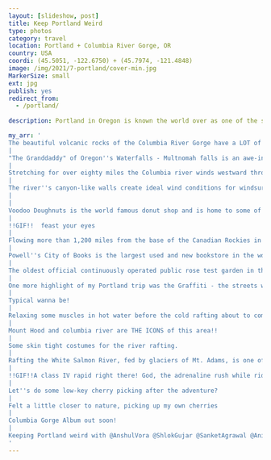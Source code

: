 ```yaml
---
layout: [slideshow, post]
title: Keep Portland Weird
type: photos
category: travel
location: Portland + Columbia River Gorge, OR
country: USA
coordi: (45.5051, -122.6750) + (45.7974, -121.4848)
image: /img/2021/7-portland/cover-min.jpg
MarkerSize: small
ext: jpg
publish: yes
redirect_from:
  - /portland/ 
    
description: Portland in Oregon is known the world over as one of the sweetest, friendliest, and most charming cities in the United States. Being just 2 hours drive from our home base Seattle, why leave it unexplored?

my_arr: '
The beautiful volcanic rocks of the Columbia River Gorge have a LOT of history stored within them!
|
"The Granddaddy" of Oregon''s Waterfalls - Multnomah falls is an awe-inspiring cascade of icy water, and we experienced the power and beauty of nature up close and with ease
|
Stretching for over eighty miles the Columbia river winds westward through the Cascade Range, the Columbia River Gorge is a geologic wonder formed by Glacial floods. It is the only sea-level passage to cross the Cascade Mountains
|
The river''s canyon-like walls create ideal wind conditions for windsurfing and sailing
|
|
Voodoo Doughnuts is the world famous donut shop and is home to some of the funkiest donuts you will ever come across in your entire life 
|
!!GIF!!  feast your eyes
|
Flowing more than 1,200 miles from the base of the Canadian Rockies in British Columbia to its mouth at the Pacific Ocean, the Columbia River is a defining part of Portland’s geography, culture and history.  
|
Powell''s City of Books is the largest used and new bookstore in the world, occupying an entire city block and housing approximately one million books. 
|
The oldest official continuously operated public rose test garden in the United States
|
One more highlight of my Portland trip was the Graffiti - the streets were full with it, just adding a beautiful charm to the city
|
Typical wanna be!
|
Relaxing some muscles in hot water before the cold rafting about to come up tomorrow!
|
Mount Hood and columbia river are THE ICONS of this area!!
|
Some skin tight costumes for the river rafting.
|
Rafting the White Salmon River, fed by glaciers of Mt. Adams, is one of the best-kept recreation secrets of the Pacific Northwest where you can experince some of the most thrilling and sporty III-IV rapids in the area.
|
!!GIF!!A class IV rapid right there! God, the adrenaline rush while riding those wild rapids is probably unparalleled.
|
Let''s do some low-key cherry picking after the adventure?
|
Felt a little closer to nature, picking up my own cherries
|
Columbia Gorge Album out soon!
|
Keeping Portland weird with @AnshulVora @ShlokGujar @SanketAgrawal @AnishGupta
'
---
```

<!-- http://compressjpeg.com -->
<!-- http://compressimage.toolur.com/ 1024, 400-->
<!-- https://ezgif.com/optimize/ remove second and then lossy 50. Best is transparency. Fuzzy 6-->
<!-- https://support.google.com/blogger/thread/1950766?hl=en -->
<!-- bundle exec jekyll serve -->
